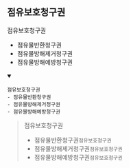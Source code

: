 ## 점유보호청구권
점유보호청구권
- 점유물반환청구권
- 점유물방해제거청구권
- 점유물방해예방청구권
<details open>
    <summary></summary>

```
점유보호청구권
- 점유물반환청구권
- 점유물방해제거청구권
- 점유물방해예방청구권
```
> 점유보호청구권
> - 점유물반환청구권`점유보호청구권`
> - 점유물방해제거청구권`점유보호청구권`
> - 점유물방해예방청구권`점유보호청구권`
</details>

